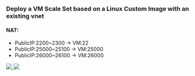 ### Deploy a VM Scale Set based on a Linux Custom Image with an existing vnet ###
#### NAT: 
- PublicIP:2200~2300 -> VM:22
- PublicIP:25000~25100 -> VM:25000
- PublicIP:26000~26100 -> VM:26000

<a href="https://portal.azure.com/#create/Microsoft.Template/uri/https%3A%2F%2Fraw.githubusercontent.com%2Feissi%2FMyAzureRGTemplate%2Fmaster%2Fvmss%2Fvmss-linux-with-existing-vnet.json" target="_blank">
    <img src="http://azuredeploy.net/deploybutton.png"/>
</a>
<a href="http://armviz.io/#/?load=https%3A%2F%2Fraw.githubusercontent.com%2FAzure%2Fazure-quickstart-templates%2Fmaster%2F201-vmss-windows-customimage%2Fazuredeploy.json" target="_blank">
    <img src="http://armviz.io/visualizebutton.png"/>
</a>


